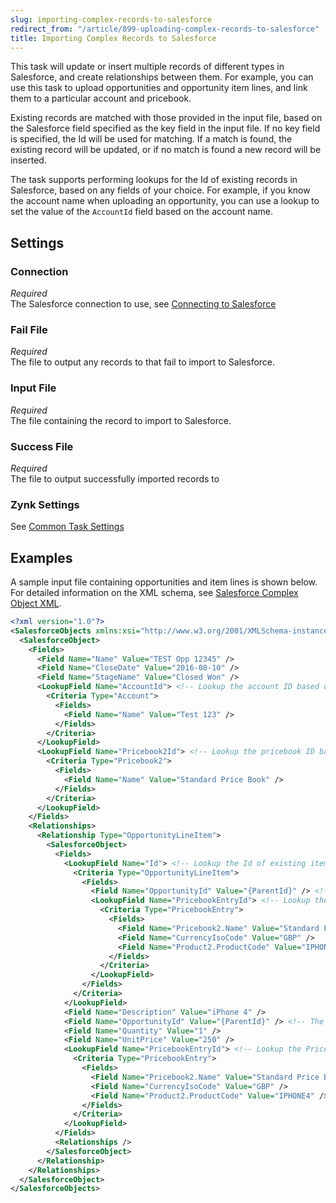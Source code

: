 ```yaml
---
slug: importing-complex-records-to-salesforce
redirect_from: "/article/899-uploading-complex-records-to-salesforce"
title: Importing Complex Records to Salesforce
---
```

This task will update or insert multiple records of different types in Salesforce, and create relationships between them. For example, you can use this task to upload opportunities and opportunity item lines, and link them to a particular account and pricebook.

Existing records are matched with those provided in the input file, based on the Salesforce field specified as the key field in the input file. If no key field is specified, the Id will be used for matching. If a match is found, the existing record will be updated, or if no match is found a new record will be inserted.

The task supports performing lookups for the Id of existing records in Salesforce, based on any fields of your choice. For example, if you know the account name when uploading an opportunity, you can use a lookup to set the value of the `AccountId` field based on the account name.

## Settings

### Connection 
_Required_  
The Salesforce connection to use, see [Connecting to Salesforce](connecting-to-salesforce)

### Fail File
_Required_  
The file to output any records to that fail to import to Salesforce.

### Input File
_Required_  
The file containing the record to import to Salesforce.

### Success File
_Required_  
The file to output successfully imported records to

### Zynk Settings 
See [Common Task Settings](common-task-settings)

## Examples
A sample input file containing opportunities and item lines is shown below. For detailed information on the XML schema, see [Salesforce Complex Object XML](salesforce-complex-object-xml).

```xml
<?xml version="1.0"?>
<SalesforceObjects xmlns:xsi="http://www.w3.org/2001/XMLSchema-instance" xmlns:xsd="http://www.w3.org/2001/XMLSchema" Type="Opportunity" Key="Name">
  <SalesforceObject>
    <Fields>
      <Field Name="Name" Value="TEST Opp 12345" />
      <Field Name="CloseDate" Value="2016-08-10" />
      <Field Name="StageName" Value="Closed Won" />
      <LookupField Name="AccountId"> <!-- Lookup the account ID based on name -->
        <Criteria Type="Account">
          <Fields>
            <Field Name="Name" Value="Test 123" />
          </Fields>
        </Criteria>
      </LookupField>
      <LookupField Name="Pricebook2Id"> <!-- Lookup the pricebook ID based on name -->
        <Criteria Type="Pricebook2">
          <Fields>
            <Field Name="Name" Value="Standard Price Book" />
          </Fields>
        </Criteria>
      </LookupField>
    </Fields>
    <Relationships>
      <Relationship Type="OpportunityLineItem">
        <SalesforceObject>
          <Fields>
            <LookupField Name="Id"> <!-- Lookup the Id of existing item lines based on the OpportunityId, and PricebookEntryId -->
              <Criteria Type="OpportunityLineItem">
                <Fields>
                  <Field Name="OpportunityId" Value="{ParentId}" /> <!-- The opportunity ID is the ID of the parent object -->
                  <LookupField Name="PricebookEntryId"> <!-- Lookup the PricebookEntryId based on the price book name, currency and product code -->
                    <Criteria Type="PricebookEntry">
                      <Fields>
                        <Field Name="Pricebook2.Name" Value="Standard Price Book" />
                        <Field Name="CurrencyIsoCode" Value="GBP" />
                        <Field Name="Product2.ProductCode" Value="IPHONE4" />
                      </Fields>
                    </Criteria>
                  </LookupField>
                </Fields>
              </Criteria>
            </LookupField>
            <Field Name="Description" Value="iPhone 4" />
            <Field Name="OpportunityId" Value="{ParentId}" /> <!-- The opportunity ID is the ID of the parent object -->
            <Field Name="Quantity" Value="1" />
            <Field Name="UnitPrice" Value="250" />
            <LookupField Name="PricebookEntryId"> <!-- Lookup the PricebookEntryId based on the price book name, currency and product code -->
              <Criteria Type="PricebookEntry">
                <Fields>
                  <Field Name="Pricebook2.Name" Value="Standard Price Book" />
                  <Field Name="CurrencyIsoCode" Value="GBP" />
                  <Field Name="Product2.ProductCode" Value="IPHONE4" />
                </Fields>
              </Criteria>
            </LookupField>
          </Fields>
          <Relationships />
        </SalesforceObject>
      </Relationship>
    </Relationships>
  </SalesforceObject>
</SalesforceObjects>
```